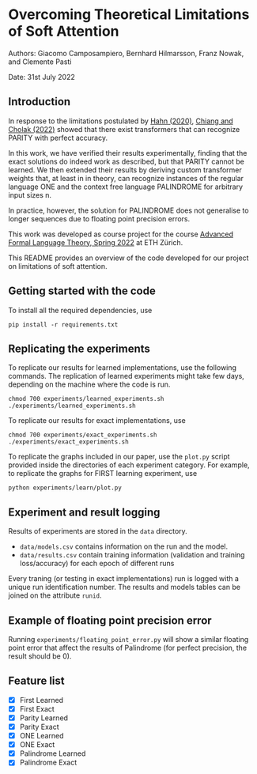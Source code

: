 # Overcoming Theoretical Limitations of Soft Attention

Authors: Giacomo Camposampiero, Bernhard Hilmarsson, Franz Nowak, and Clemente Pasti

Date: 31st July 2022

## Introduction

In response to the limitations postulated by [Hahn (2020)](https://direct.mit.edu/tacl/article/doi/10.1162/tacl_a_00306/43545/Theoretical-Limitations-of-Self-Attention-in), [Chiang and Cholak (2022)](https://aclanthology.org/2022.acl-long.527/) showed that there exist transformers that can recognize PARITY with perfect accuracy. 

In this work, we have verified their results experimentally, finding that the exact solutions do indeed work as described, but that PARITY cannot be learned. 
We then extended their results by deriving custom transformer weights that, at least in in theory, can recognize instances of the regular language ONE and the context free language PALINDROME for arbitrary input sizes n. 

In practice, however, the solution for PALINDROME does not generalise to longer sequences due to floating point precision errors.

This work was developed as course project for the course [Advanced Formal Language Theory, Spring 2022](https://rycolab.io/classes/aflt-s22/
) at ETH Zürich.

This README provides an overview of the code developed for our project on limitations of soft attention.

## Getting started with the code
To install all the required dependencies, use 
```
pip install -r requirements.txt
```

## Replicating the experiments
To replicate our results for learned implementations, use the following commands. The replication of learned experiments might take few days, depending on the machine where the code is run.
```
chmod 700 experiments/learned_experiments.sh
./experiments/learned_experiments.sh
```

To replicate our results for exact implementations, use
```
chmod 700 experiments/exact_experiments.sh
./experiments/exact_experiments.sh
```

To replicate the graphs included in our paper, use the ``plot.py`` script provided inside the directories of each experiment category.
For example, to replicate the graphs for FIRST learning experiment, use
```
python experiments/learn/plot.py
```

## Experiment and result logging
Results of experiments are stored in the ``data`` directory. 
- ``data/models.csv`` contains information on the run and the model.
- ``data/results.csv`` contain training information (validation and training loss/accuracy) for each epoch of different runs

Every traning (or testing in exact implementations) run is logged with a unique run identification number. The results and models tables can be joined on the attribute ``runid``. 

## Example of floating point precision error
Running ``experiments/floating_point_error.py`` will show a similar floating point error that affect the results of Palindrome (for perfect precision, the result should be 0).

## Feature list
- [x] First Learned
- [x] First Exact 
- [x] Parity Learned
- [X] Parity Exact
- [x] ONE Learned
- [x] ONE Exact
- [x] Palindrome Learned
- [x] Palindrome Exact
